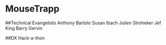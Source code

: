 # MouseTrapp
##Technical Evangelists
Anthony Bartolo
Susan Ibach
Julien Stroheker
Jef King
Barry Gervin

##DX
Hack-a-thon
